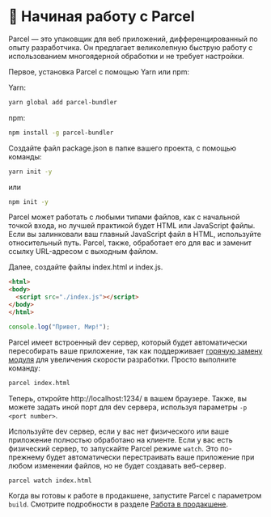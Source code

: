# 🚀 Начиная работу с Parcel

Parcel&nbsp;&mdash; это упаковщик для веб приложений, дифференцированный по опыту разработчика. Он предлагает великолепную быструю работу с использованием многоядерной обработки и не требует настройки.

Первое, установка Parcel с помощью Yarn или npm:

Yarn:
```bash
yarn global add parcel-bundler
```

npm:
```bash
npm install -g parcel-bundler
```

Создайте файл package.json в папке вашего проекта, с помощью команды:

```bash
yarn init -y
```
или 
```bash
npm init -y
```

Parcel может работать с любыми типами файлов, как с начальной точкой входа, но лучшей практикой будет HTML или JavaScript файлы. Если вы залинковали ваш главный JavaScript файл в HTML, используйте относительный путь. Parcel, также, обработает его для вас и заменит ссылку URL-адресом с выходным файлом.

Далее, создайте файлы index.html и index.js.

```html
<html>
<body>
  <script src="./index.js"></script>
</body>
</html>
```

```javascript
console.log("Привет, Мир!");
```

Parcel имеет встроенный dev сервер, который будет автоматически пересобирать ваше приложение, так как поддерживает [горячую замену модуля](hmr.html) для увеличения скорости разработки. Просто выполните команду:

```bash
parcel index.html
```

Теперь, откройте http://localhost:1234/ в вашем браузере. Также, вы можете задать иной порт для dev сервера, используя параметры `-p <port number>`.

Используйте dev сервер, если у вас нет физического или ваше приложение полностью обработано на клиенте. Если у вас есть физический сервер, то запускайте Parcel режиме `watch`. Это по-прежнему будет автоматически перестраивать ваше приложение при любом изменении файлов, но не будет создавать веб-сервер.

```bash
parcel watch index.html
```

Когда вы готовы к работе в продакшене, запустите Parcel с параметром `build`. Смотрите подробности в разделе [Работа в продакшене](production.html).
